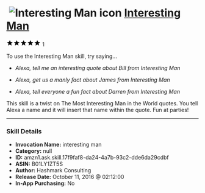# &nbsp;<img src="skill_icon" alt="Interesting Man icon" width="36"> [Interesting Man](http://alexa.amazon.com/#skills/amzn1.ask.skill.17f9faf8-da24-4a7b-93c2-dde6da29cdbf)
![5 stars](../../images/ic_star_black_18dp_1x.png)![5 stars](../../images/ic_star_black_18dp_1x.png)![5 stars](../../images/ic_star_black_18dp_1x.png)![5 stars](../../images/ic_star_black_18dp_1x.png)![5 stars](../../images/ic_star_black_18dp_1x.png) 1

To use the Interesting Man skill, try saying...

* *Alexa, tell me an interesting quote about Bill from Interesting Man*

* *Alexa, get us a manly fact about James from Interesting Man*

* *Alexa, tell everyone a fun fact about Darren from Interesting Man*

This skill is a twist on The Most Interesting Man in the World quotes.  You tell Alexa a name and it will insert that name within the quote.  Fun at parties!

***

### Skill Details

* **Invocation Name:** interesting man
* **Category:** null
* **ID:** amzn1.ask.skill.17f9faf8-da24-4a7b-93c2-dde6da29cdbf
* **ASIN:** B01LY1ZT5S
* **Author:** Hashmark Consulting
* **Release Date:** October 11, 2016 @ 02:12:00
* **In-App Purchasing:** No
